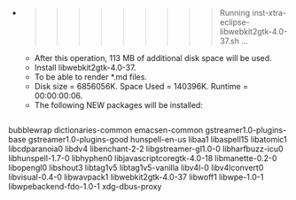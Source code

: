 * >>>>>>>>> Running inst-xtra-eclipse-libwebkit2gtk-4.0-37.sh ...
  * After this operation, 113 MB of additional disk space will be used.
  * Install libwebkit2gtk-4.0-37.
  * To be able to render *.md files.
  * Disk size = 6856056K. Space Used = 140396K. Runtime = 00:00:00:06.
  * The following NEW packages will be installed:
  ```bash
bubblewrap dictionaries-common emacsen-common gstreamer1.0-plugins-base gstreamer1.0-plugins-good
hunspell-en-us libaa1 libaspell15 libatomic1 libcdparanoia0
libdv4 libenchant-2-2 libgstreamer-gl1.0-0 libharfbuzz-icu0 libhunspell-1.7-0
libhyphen0 libjavascriptcoregtk-4.0-18 libmanette-0.2-0 libopengl0 libshout3
libtag1v5 libtag1v5-vanilla libv4l-0 libv4lconvert0 libvisual-0.4-0
libwavpack1 libwebkit2gtk-4.0-37 libwoff1 libwpe-1.0-1 libwpebackend-fdo-1.0-1
xdg-dbus-proxy
  ```
